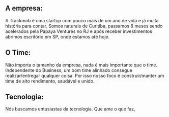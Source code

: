 <h2>A empresa:</h2>
  <p>
      A Trackmob é uma startup com pouco mais de um ano de vida e já muita história para contar. Somos naturais de Curitiba,          passamos 8 meses sendo acelerados pela Papaya Ventures no RJ e após receber investimentos abrimos escritório em SP, onde        estamos até hoje. 
  </p>

<h2>O Time:</h2>
  <p>
      Não importa o tamanho da empresa, nada é mais importante que o time. Independente do Business, um bom time alinhado             consegue realizar/entregar qualquer coisa. Por isso nosso foco é construir/manter um time de alto rendimento, saudável e        unido. 
  </p>

<h2>Tecnologia:</h2>
<p>
    Nós buscamos entusiastas da tecnologia. Que ame o que faz, 
</p>
